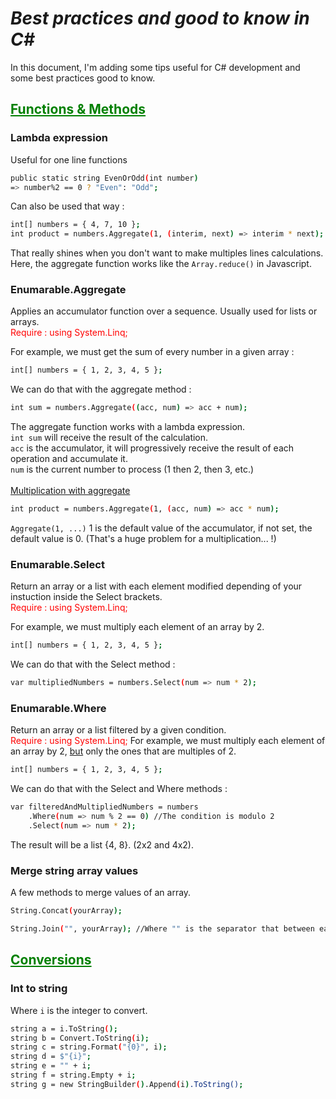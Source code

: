 # ***Best practices and good to know in C#***
In this document, I'm adding some tips useful for C# development and some best practices good to know. 

## <span style="color: green"><u>**Functions & Methods**</u></span>

### **Lambda expression** 
Useful for one line functions </br>
```bash
public static string EvenOrOdd(int number)
=> number%2 == 0 ? "Even": "Odd";
```


Can also be used that way : </br>
```bash
int[] numbers = { 4, 7, 10 };
int product = numbers.Aggregate(1, (interim, next) => interim * next); 
```
That really shines when you don't want to make multiples lines calculations. Here, the aggregate function works like the `Array.reduce()` in Javascript.
</br>

### **Enumarable.Aggregate**
Applies an accumulator function over a sequence. Usually used for lists or arrays.<br>
<span style="color: red">Require : using System.Linq;</span>


For example, we must get the sum of every number in a given array :
```bash
int[] numbers = { 1, 2, 3, 4, 5 };
```
We can do that with the aggregate method :
```bash
int sum = numbers.Aggregate((acc, num) => acc + num);
```
The aggregate function works with a lambda expression.<br>
`int sum` will receive the result of the calculation.<br>
`acc` is the accumulator, it will progressively receive the result of each operation and accumulate it.<br>
`num` is the current number to process (1 then 2, then 3, etc.)
<br>
<br> <u>Multiplication with aggregate</u><br>
```bash
int product = numbers.Aggregate(1, (acc, num) => acc * num);
```
`Aggregate(1, ...)` 1 is the default value of the accumulator, if not set, the default value is 0. (That's a huge problem for a multiplication... !)

### **Enumarable.Select**
Return an array or a list with each element modified depending of your instuction inside the Select brackets.<br>
<span style="color: red">Require : using System.Linq;</span>

For example, we must multiply each element of an array by 2.
```bash
int[] numbers = { 1, 2, 3, 4, 5 };
```
We can do that with the Select method :
```bash
var multipliedNumbers = numbers.Select(num => num * 2);
```

### **Enumarable.Where**
Return an array or a list filtered by a given condition.<br>
<span style="color: red">Require : using System.Linq;</span>
For example, we must multiply each element of an array by 2, <u>but</u> only the ones that are multiples of 2.
```bash
int[] numbers = { 1, 2, 3, 4, 5 };
```
We can do that with the Select and Where methods :
```bash
var filteredAndMultipliedNumbers = numbers
    .Where(num => num % 2 == 0) //The condition is modulo 2
    .Select(num => num * 2);
```
The result will be a list {4, 8}. (2x2 and 4x2).

### **Merge string array values**
A few methods to merge values of an array.<br>
```bash
String.Concat(yourArray);
```
```bash
String.Join("", yourArray); //Where "" is the separator that between each element. 
```


## <span style="color: green"><u>**Conversions**</u></span>

### **Int to string**
Where `i` is the integer to convert.
```bash
string a = i.ToString();
string b = Convert.ToString(i);
string c = string.Format("{0}", i);
string d = $"{i}";
string e = "" + i;
string f = string.Empty + i;
string g = new StringBuilder().Append(i).ToString();
```